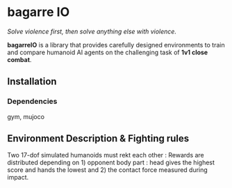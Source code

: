 # bagarre IO

_Solve violence first, then solve anything else with violence._

**bagarreIO** is a library that provides carefully designed environments to train and compare humanoid AI agents on the challenging task of **1v1 close combat**.

## Installation

### Dependencies
gym,
mujoco

## Environment Description & Fighting rules

Two 17-dof simulated humanoids must rekt each other : 
Rewards are distributed depending on 1) opponent body part : head gives the highest score and hands the lowest and 2) the contact force measured during impact.
